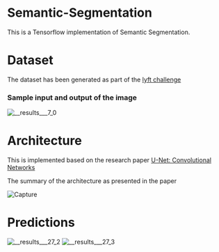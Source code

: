 # Semantic-Segmentation

This is a Tensorflow implementation of Semantic Segmentation.

# Dataset
The dataset has been generated as part of the [lyft challenge](https://www.udacity.com/lyft-challenge)

### Sample input and output of the image
![__results___7_0](https://user-images.githubusercontent.com/62374169/141682159-c570bbe1-d7ad-4622-b4f5-f18e550ee0c5.png)

# Architecture
This is implemented based on the research paper
[U-Net: Convolutional Networks ](https://arxiv.org/pdf/1505.04597.pdf)


The summary of the architecture as presented in the paper

![Capture](https://user-images.githubusercontent.com/62374169/141683104-20eea544-2aa9-4100-84cb-cf653978016e.PNG)


# Predictions


![__results___27_2](https://user-images.githubusercontent.com/62374169/141683352-ee2bec7b-15f5-48ee-b703-f8ac4887ebb5.png)
![__results___27_3](https://user-images.githubusercontent.com/62374169/141683354-0880c60d-4fe8-44f8-9d5e-fa311656b9e1.png)
